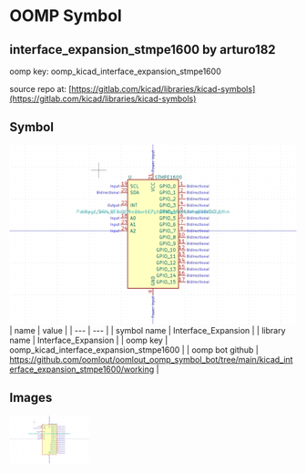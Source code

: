 # OOMP Symbol  
## interface_expansion_stmpe1600  by arturo182  
  
oomp key: oomp_kicad_interface_expansion_stmpe1600  
  
source repo at: [https://gitlab.com/kicad/libraries/kicad-symbols](https://gitlab.com/kicad/libraries/kicad-symbols)  
## Symbol  
  
[![working.png](working_600.png)](working.png)  
| name | value | 
| --- | --- | 
| symbol name | Interface_Expansion | 
| library name | Interface_Expansion | 
| oomp key | oomp_kicad_interface_expansion_stmpe1600 | 
| oomp bot github | https://github.com/oomlout/oomlout_oomp_symbol_bot/tree/main/kicad_interface_expansion_stmpe1600/working | 
## Images  
  
[![working.png](working_140.png)](working.png)  
